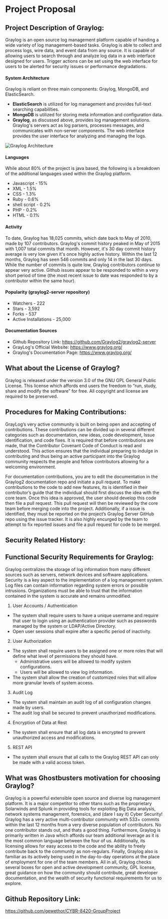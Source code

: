 # Project Proposal

## Project Description of Graylog:
  Graylog is an open source log management platform capable of handing a wide variety of log management-based tasks. Graylog is able to collect and process logs, wire data, and event data from any source. It is capable of allowing users to search through and analyze log data in a web interface designed for users. Trigger actions can be set using the web interface for users to be alerted for security issues or performance degradations. 
  
#### System Architecture
  Graylog is reliant on three main components: Graylog, MongoDB, and ElasticSearch.
  * **ElasticSearch** is utilized for log management and provides full-text searching capabilities.
  * **MongoDB** is utilized for storing meta information and configuration data.
  * **Graylog**, as discussed above, provides log management solutions. Graylog's servers act as log parsers, processes messages, and communicates with non-server components. The web interface provides the user interface for analyzing and managing the logs.
  
  ![Graylog Architecture](http://docs.graylog.org/en/2.3/_images/architec_small_setup.png)
 
#### Languages 
 While about 80% of the project is java based, the following is a breakdown of the additional languages used within the Graylog platform.
  
  * Javascript - 15%
  * XML - 1.5%
  * CSS - 1.3%
  * Ruby - 0.6%
  * shell script - 0.2%
  * PHP - 0.2%
  * HTML - 0.1%
  
#### Activity 
 To date, Graylog has 18,025 commits, which date back to May of 2010, made by 107 contributors. Graylog's commit history peaked in May of 2015 with 1,007 total commits that month. However, it's 30 day commit history average is very low given it's once highly active history. Within the last 12 months, Graylog has seen 546 commits and only 14 in the last 30 days. While the number of commits is quite low, Graylog contributors continue to appear very active. Github issues appear to be responded to within a very short period of time (the most recent issue to date was responded to by a contributor within the same hour).
 
#### Popularity (graylog2-server repository)
 * Watchers - 222
 * Stars - 3,592
 * Forks - 537
 * Active Installations - 25,000
 
#### Documentation Sources
 * Github Repository Link: https://github.com/Graylog2/graylog2-server 
 * GrayLog's Official Website: https://www.graylog.org/
 * Graylog's Documentation Page: https://www.graylog.org/
 
## What about the License of Graylog?

  Graylog is released under the version 3.0 of the GNU GPL General Public License. This license which affords end users the freedom to “run, study, share and modify the software” for free. All copyright and license are required to be preserved.

## Procedures for Making Contributions:

  GrayLog’s very active community is built on being open and accepting of contributions. These contributions can be divided up in several different categories such as documentation, new ideas, code development, Issue identification, and code fixes. It is required that before contributions are made, that the Contributor Covenant Code of Conduct is read and understood. This action ensures that the individual preparing to indulge in contributing and thus being an active participant into the Graylog community respects the people and fellow contributors allowing for a welcoming environment. 
  
  For documentation contributions, you are to edit the documentation in the Graylog2 documentation repo and initiate a pull request. To make contributions to the code to add new features, its is identified in their contributor’s guide that the individual should first discuss the idea with the core team. Once this idea is approved, the user should develop this code then file a pull request. This pull request will then be reviewed by the core team before merging code into the project. Additionally, if a issue is identified, they must be reported on the project’s Graylog Server GitHub repo using the issue tracker. It is also highly encurged by the team to attempt to fix reported issues and file a pull request for code to be merged.

## Security Related History:

## Functional Security Requirements for Graylog:

Graylog centralizes the storage of log information from many different sources such as servers, network devices and software applications.  Security is a key aspect to the implementation of a log management system.  Log files can contain information regarding system errors or possible intrusions.  Organizations must be able to trust that the information contained in the system is accurate and remains unmodified.

1. User Accounts / Authentication
* The system shall require users to have a unique username and require that user to login using an authentication provider such as passwords managed by the system or LDAP/Active Directory. 
* Open user sessions shall expire after a specific period of inactivity.
2. User Authorization
* The system shall require users to be assigned one or more roles that will define what level of permissions they should have.
  * Administrative users will be allowed to modify system configurations.
  * Users will be allowed to view log information.
* The system shall allow the creation of customized roles that will allow more granular levels of system access.
3. Audit Log
* The system shall maintain an audit log of all configuration changes made by users.
* The audit log shall be secured to prevent unauthorized modifications.
4. Encryption of Data at Rest
* The system shall ensure that all log data is encrypted to prevent unauthorized access and modifications.
5. REST API
* The system shall ensure that all calls to the Graylog REST API can only be made with a valid access token. 


## What was Ghostbusters motivation for choosing Graylog?

Graylog is a powerful extensible open source and diverse log management platform. It is a major competitor to other titans such as the proprietary Solarwinds and Splunk in providing tools for exploiting Big Data analysis, network systems management, forensics, and (dare I say it) Cyber Security! Graylog has a very active multi-contributor community with 533+ commits within the last 12 months from a very diverse population of contributors. No one contributor stands out, and thats a good thing. Furthermore, Graylog is primarily written in Java which affords our team additional leverage as it is the most common language between the four of us. Additionally, its licensing allows for easy access to the code and the ability to freely contribute back to the community as non-regulars. Finally, Graylog also is familiar as its actively being used in the day-to-day operations at the place of employment for one of the team members. All in all, Graylog checks several boxes for open and active development community, GPL license, great guidance on how the community should contribute, great developer documentation, and the wealth of security functional requirements for us to explore.

## Github Repository Link:
https://github.com/gewethor/CYBR-8420-GroupProject




